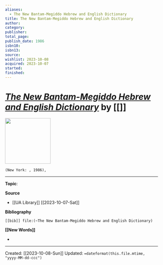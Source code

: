 ```yaml
---
aliases:
  - The New Bantam-Megiddo Hebrew and English Dictionary
title: The New Bantam-Megiddo Hebrew and English Dictionary
author: 
category: 
publisher: 
total_page: 
publish_date: 1986
isbn10: 
isbn13: 
source: 
wishlist: 2023-10-08
acquired: 2023-10-07
started: 
finished:
---
```

# *[The New Bantam-Megiddo Hebrew and English Dictionary]()* by [[]]

<img src="" width=150>

`(New York: , 1986), `



--- 
**Topic**: 

**Source**
- [[UA Library]] [[2023-10-07-Sat]]

**Bibliography**

```query
[[bib]] file:(~The New Bantam-Megiddo Hebrew and English Dictionary)
```
 

**[[New Words]]**

- 

---
Created: [[2023-10-08-Sun]]
Updated: `=dateformat(this.file.mtime, "yyyy-MM-dd-ccc")`